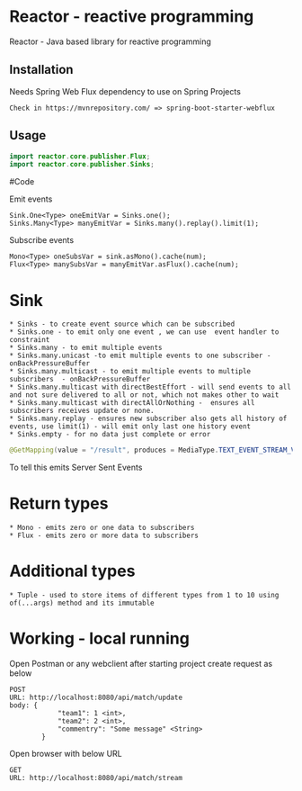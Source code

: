 # Reactor - reactive programming

Reactor - Java based library for reactive programming

## Installation

Needs Spring Web Flux dependency to use on Spring Projects

```mvn
Check in https://mvnrepository.com/ => spring-boot-starter-webflux
```

## Usage

```java
import reactor.core.publisher.Flux;
import reactor.core.publisher.Sinks;
```

#Code

Emit events

```
Sink.One<Type> oneEmitVar = Sinks.one();
Sinks.Many<Type> manyEmitVar = Sinks.many().replay().limit(1);
```

Subscribe events

```
Mono<Type> oneSubsVar = sink.asMono().cache(num);
Flux<Type> manySubsVar = manyEmitVar.asFlux().cache(num);
```

# Sink
	* Sinks - to create event source which can be subscribed
	* Sinks.one - to emit only one event , we can use  event handler to constraint
	* Sinks.many - to emit multiple events 
	* Sinks.many.unicast -to emit multiple events to one subscriber - onBackPressureBuffer
	* Sinks.many.multicast - to emit multiple events to multiple subscribers  - onBackPressureBuffer
	* Sinks.many.multicast with directBestEffort - will send events to all and not sure delivered to all or not, which not makes other to wait
	* Sinks.many.multicast with directAllOrNothing -  ensures all subscribers receives update or none.
	* Sinks.many.replay - ensures new subscriber also gets all history of events, use limit(1) - will emit only last one history event
	* Sinks.empty - for no data just complete or error

```Java
@GetMapping(value = "/result", produces = MediaType.TEXT_EVENT_STREAM_VALUE) 
```
To tell this emits Server Sent Events

# Return types
	* Mono - emits zero or one data to subscribers
	* Flux - emits zero or more data to subscribers

# Additional types
	* Tuple - used to store items of different types from 1 to 10 using of(...args) method and its immutable

# Working - local running
Open Postman or any webclient after starting project create request as below

```HTTP POST Request
POST
URL: http://localhost:8080/api/match/update
body: {
			"team1": 1 <int>,
			"team2": 2 <int>,
			"commentry": "Some message" <String>
		}
```
Open browser with below URL

```HTTP GET Request
GET
URL: http://localhost:8080/api/match/stream
```
	

	